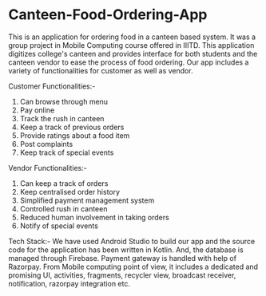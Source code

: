# Canteen-Food-Ordering-App
This is an application for ordering food in a canteen based system. It was a group project in Mobile Computing 
course offered in IIITD. This application digitizes college's canteen and provides interface for both students and 
the canteen vendor to ease the process of food ordering.
Our app includes a variety of functionalities for customer as well as vendor.

Customer Functionalities:-
1. Can browse through menu
2. Pay online
3. Track the rush in canteen
4. Keep a track of previous orders
5. Provide ratings about a food item
6. Post complaints
7. Keep track of special events

Vendor Functionalities:-
1. Can keep a track of orders
2. Keep centralised order history
3. Simplified payment management system
4. Controlled rush in canteen
5. Reduced human involvement in taking orders 
6. Notify of special events

Tech Stack:-
We have used Android Studio to build our app and the source code for the application has been written in Kotlin.
And, the database is managed through Firebase. Payment gateway is handled with help of Razorpay.
From Mobile computing point of view, it includes a dedicated and promising UI, activities, fragments, recycler view,
broadcast receiver, notification, razorpay integration etc.

